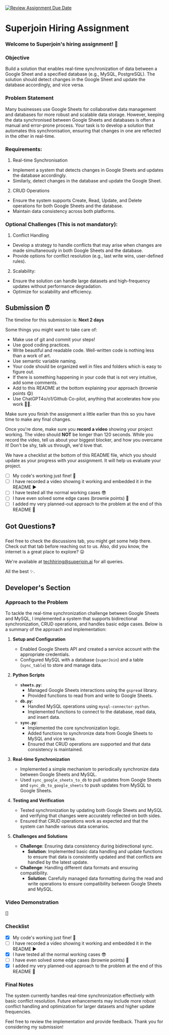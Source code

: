 [![Review Assignment Due Date](https://classroom.github.com/assets/deadline-readme-button-22041afd0340ce965d47ae6ef1cefeee28c7c493a6346c4f15d667ab976d596c.svg)](https://classroom.github.com/a/AHFn7Vbn)
# Superjoin Hiring Assignment

### Welcome to Superjoin's hiring assignment! 🚀

### Objective
Build a solution that enables real-time synchronization of data between a Google Sheet and a specified database (e.g., MySQL, PostgreSQL). The solution should detect changes in the Google Sheet and update the database accordingly, and vice versa.

### Problem Statement
Many businesses use Google Sheets for collaborative data management and databases for more robust and scalable data storage. However, keeping the data synchronised between Google Sheets and databases is often a manual and error-prone process. Your task is to develop a solution that automates this synchronisation, ensuring that changes in one are reflected in the other in real-time.

### Requirements:
1. Real-time Synchronisation
  - Implement a system that detects changes in Google Sheets and updates the database accordingly.
   - Similarly, detect changes in the database and update the Google Sheet.
  2.	CRUD Operations
   - Ensure the system supports Create, Read, Update, and Delete operations for both Google Sheets and the database.
   - Maintain data consistency across both platforms.
   
### Optional Challenges (This is not mandatory):
1. Conflict Handling
- Develop a strategy to handle conflicts that may arise when changes are made simultaneously in both Google Sheets and the database.
- Provide options for conflict resolution (e.g., last write wins, user-defined rules).
    
2. Scalability: 	
- Ensure the solution can handle large datasets and high-frequency updates without performance degradation.
- Optimize for scalability and efficiency.

## Submission ⏰
The timeline for this submission is: **Next 2 days**

Some things you might want to take care of:
- Make use of git and commit your steps!
- Use good coding practices.
- Write beautiful and readable code. Well-written code is nothing less than a work of art.
- Use semantic variable naming.
- Your code should be organized well in files and folders which is easy to figure out.
- If there is something happening in your code that is not very intuitive, add some comments.
- Add to this README at the bottom explaining your approach (brownie points 😋)
- Use ChatGPT4o/o1/Github Co-pilot, anything that accelerates how you work 💪🏽. 

Make sure you finish the assignment a little earlier than this so you have time to make any final changes.

Once you're done, make sure you **record a video** showing your project working. The video should **NOT** be longer than 120 seconds. While you record the video, tell us about your biggest blocker, and how you overcame it! Don't be shy, talk us through, we'd love that.

We have a checklist at the bottom of this README file, which you should update as your progress with your assignment. It will help us evaluate your project.

- [ ] My code's working just fine! 🥳
- [ ] I have recorded a video showing it working and embedded it in the README ▶️
- [ ] I have tested all the normal working cases 😎
- [ ] I have even solved some edge cases (brownie points) 💪
- [ ] I added my very planned-out approach to the problem at the end of this README 📜

## Got Questions❓
Feel free to check the discussions tab, you might get some help there. Check out that tab before reaching out to us. Also, did you know, the internet is a great place to explore? 😛

We're available at techhiring@superjoin.ai for all queries. 

All the best ✨.

## Developer's Section

### Approach to the Problem

To tackle the real-time synchronization challenge between Google Sheets and MySQL, I implemented a system that supports bidirectional synchronization, CRUD operations, and handles basic edge cases. Below is a summary of the approach and implementation:

1. **Setup and Configuration**
   - Enabled Google Sheets API and created a service account with the appropriate credentials.
   - Configured MySQL with a database (`superJoin`) and a table (`sync_table`) to store and manage data.

2. **Python Scripts**
   - **`sheets.py`**: 
     - Managed Google Sheets interactions using the `gspread` library.
     - Provided functions to read from and write to Google Sheets.
   - **`db.py`**:
     - Handled MySQL operations using `mysql-connector-python`.
     - Implemented functions to connect to the database, read data, and insert data.
   - **`sync.py`**:
     - Implemented the core synchronization logic.
     - Added functions to synchronize data from Google Sheets to MySQL and vice versa.
     - Ensured that CRUD operations are supported and that data consistency is maintained.

3. **Real-time Synchronization**
   - Implemented a simple mechanism to periodically synchronize data between Google Sheets and MySQL.
   - Used `sync_google_sheets_to_db` to pull updates from Google Sheets and `sync_db_to_google_sheets` to push updates from MySQL to Google Sheets.

4. **Testing and Verification**
   - Tested synchronization by updating both Google Sheets and MySQL and verifying that changes were accurately reflected on both sides.
   - Ensured that CRUD operations work as expected and that the system can handle various data scenarios.

5. **Challenges and Solutions**
   - **Challenge**: Ensuring data consistency during bidirectional sync.
     - **Solution**: Implemented basic data handling and update functions to ensure that data is consistently updated and that conflicts are handled by the latest update.
   - **Challenge**: Handling different data formats and ensuring compatibility.
     - **Solution**: Carefully managed data formatting during the read and write operations to ensure compatibility between Google Sheets and MySQL.

### Video Demonstration
[]

### Checklist
- [x] My code's working just fine! 🥳
- [ ] I have recorded a video showing it working and embedded it in the README ▶️
- [x] I have tested all the normal working cases 😎
- [ ] I have even solved some edge cases (brownie points) 💪
- [x] I added my very planned-out approach to the problem at the end of this README 📜

### Final Notes
The system currently handles real-time synchronization effectively with basic conflict resolution. Future enhancements may include more robust conflict handling and optimization for larger datasets and higher update frequencies.

Feel free to review the implementation and provide feedback. Thank you for considering my submission!


